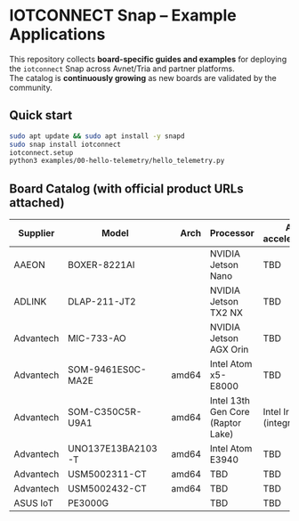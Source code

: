 # IOTCONNECT Snap – Example Applications

This repository collects **board-specific guides and examples** for deploying the `iotconnect` Snap across Avnet/Tria and partner platforms.  
The catalog is **continuously growing** as new boards are validated by the community.

## Quick start
```bash
sudo apt update && sudo apt install -y snapd
sudo snap install iotconnect
iotconnect.setup
python3 examples/00-hello-telemetry/hello_telemetry.py
```

## Board Catalog (with official product URLs attached)
| Supplier | Model | Arch | Processor | AI acceleration | Folder |
|---|---|---:|---|---|---|
| AAEON | BOXER-8221AI |  | NVIDIA Jetson Nano | TBD | [boards/aaeon-boxer-8221ai](boards/aaeon-boxer-8221ai/) |
| ADLINK | DLAP-211-JT2 |  | NVIDIA Jetson TX2 NX | TBD | [boards/adlink-httpswww.adlinktech.comproductsdeep_learning_accelerator_platform_and_serverinference_platformdlap-211-jt2](boards/adlink-httpswww.adlinktech.comproductsdeep_learning_accelerator_platform_and_serverinference_platformdlap-211-jt2/) |
| Advantech | MIC-733-AO |  | NVIDIA Jetson AGX Orin | TBD | [boards/advantech-httpswww.advantech.comen-usproducts965e4edb-fb98-429e-89ed-9a0a8435a7bemic-733mod_09861425-4950-46ab-ad39-1b5522881218](boards/advantech-httpswww.advantech.comen-usproducts965e4edb-fb98-429e-89ed-9a0a8435a7bemic-733mod_09861425-4950-46ab-ad39-1b5522881218/) |
| Advantech | SOM-9461ES0C-MA2E | amd64 | Intel Atom x5-E8000 | TBD | [boards/advantech-som-9461es0c-ma2e](boards/advantech-som-9461es0c-ma2e/) |
| Advantech | SOM-C350C5R-U9A1 | amd64 | Intel 13th Gen Core (Raptor Lake) | Intel Iris Xe (integrated) | [boards/advantech-som-c350c5r-u9a1](boards/advantech-som-c350c5r-u9a1/) |
| Advantech | UNO137E13BA2103-T | amd64 | Intel Atom E3940 | TBD | [boards/advantech-uno137e13ba2103-t](boards/advantech-uno137e13ba2103-t/) |
| Advantech | USM5002311-CT | amd64 | TBD | TBD | [boards/advantech-usm5002311-ct](boards/advantech-usm5002311-ct/) |
| Advantech | USM5002432-CT | amd64 | TBD | TBD | [boards/advantech-usm5002432-ct](boards/advantech-usm5002432-ct/) |
| ASUS IoT | PE3000G |  | TBD | TBD | [boards/asus-iot-pe3000g](boards/asus-iot-pe3000g/) |
